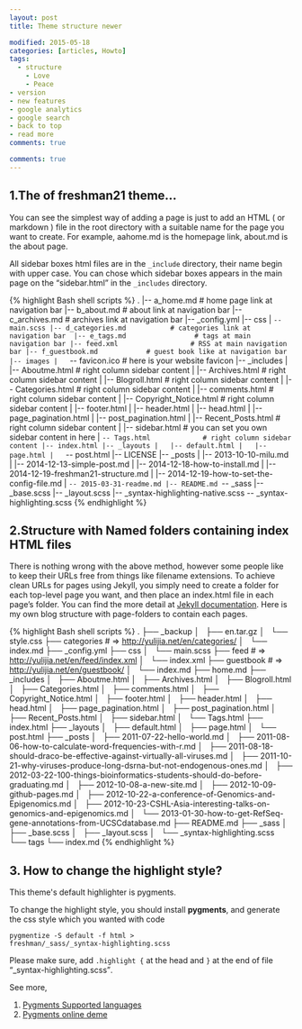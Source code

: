 ```yaml
---
layout: post
title: Theme structure newer

modified: 2015-05-18
categories: [articles, Howto]
tags: 
  - structure
    - Love 
    - Peace
- version
- new features
- google analytics
- google search
- back to top
- read more
comments: true

comments: true
---
```



## 1.The of freshman21 theme...

You can see the simplest way of adding a page is just to add an HTML ( or markdown ) file in the root directory with a suitable name for the page you want to create. For example, aahome.md is the homepage link, about.md is the about page.

All sidebar boxes html files are in the <code>_include</code> directory, their name begin with upper case. You can chose which sidebar boxes appears in the main page on the <q>sidebar.html</q> in the <code>_includes</code> directory. 



{% highlight Bash shell scripts %}
.
|-- a_home.md                 # home page link at navigation bar
|-- b_about.md                # about link at navigation bar
|-- c_archives.md             # archives link at navigation bar
|-- _config.yml
|-- css
|   `-- main.scss
|-- d_categories.md           # categories link at navigation bar 
|-- e_tags.md                 # tags at main navigation bar
|-- feed.xml                  # RSS at main navigation bar
|-- f_guestbook.md            # guest book like at navigation bar
|-- images
|   `-- favicon.ico           # here is your website favicon
|-- _includes
|   |-- Aboutme.html          # right column sidebar content
|   |-- Archives.html         # right column sidebar content
|   |-- Blogroll.html         # right column sidebar content
|   |-- Categories.html       # right column sidebar content
|   |-- comments.html         # right column sidebar content
|   |-- Copyright_Notice.html # right column sidebar content
|   |-- footer.html
|   |-- header.html
|   |-- head.html
|   |-- page_pagination.html
|   |-- post_pagination.html
|   |-- Recent_Posts.html     # right column sidebar content
|   |-- sidebar.html          # you can set you own sidebar content in here
|   `-- Tags.html             # right column sidebar content
|-- index.html
|-- _layouts
|   |-- default.html
|   |-- page.html
|   `-- post.html
|-- LICENSE
|-- _posts
|   |-- 2013-10-10-milu.md
|   |-- 2014-12-13-simple-post.md
|   |-- 2014-12-18-how-to-install.md
|   |-- 2014-12-19-freshman21-structure.md
|   |-- 2014-12-19-how-to-set-the-config-file.md
|   `-- 2015-03-31-readme.md
|-- README.md
`-- _sass
    |-- _base.scss
    |-- _layout.scss
    |-- _syntax-highlighting-native.scss
    -- _syntax-highlighting.scss
{% endhighlight %}

## 2.Structure with Named folders containing index HTML files


There is nothing wrong with the above method, however some people like to keep their URLs free from things like filename extensions. To achieve clean URLs for pages using Jekyll, you simply need to create a folder for each top-level page you want, and then place an index.html file in each page’s folder. You can find the more detail at [Jekyll documentation](http://jekyllrb.com/docs/pages/ "Creating pages"). Here is my own blog structure with page-folders to contain each pages.


{% highlight Bash shell scripts %}
.
├── _backup
│   ├── en.tar.gz
│   └── style.css
├── categories                              # => http://yulijia.net/en/categories/ 
│   └── index.md
├── _config.yml
├── css
│   └── main.scss
├── feed                                    # => http://yulijia.net/en/feed/index.xml
│   └── index.xml
├── guestbook                               # => http://yulijia.net/en/guestbook/
│   └── index.md
├── home.md
├── _includes
│   ├── Aboutme.html
│   ├── Archives.html
│   ├── Blogroll.html
│   ├── Categories.html
│   ├── comments.html
│   ├── Copyright_Notice.html
│   ├── footer.html
│   ├── header.html
│   ├── head.html
│   ├── page_pagination.html
│   ├── post_pagination.html
│   ├── Recent_Posts.html
│   ├── sidebar.html
│   └── Tags.html
├── index.html
├── _layouts
│   ├── default.html
│   ├── page.html
│   └── post.html
├── _posts
│   ├── 2011-07-22-hello-world.md
│   ├── 2011-08-06-how-to-calculate-word-frequencies-with-r.md
│   ├── 2011-08-18-should-draco-be-effective-against-virtually-all-viruses.md
│   ├── 2011-10-21-why-viruses-produce-long-dsrna-but-not-endogenous-ones.md
│   ├── 2012-03-22-100-things-bioinformatics-students-should-do-before-graduating.md
│   ├── 2012-10-08-a-new-site.md
│   ├── 2012-10-09-github-pages.md
│   ├── 2012-10-22-a-conference-of-Genomics-and-Epigenomics.md
│   ├── 2012-10-23-CSHL-Asia-interesting-talks-on-genomics-and-epigenomics.md
│   └── 2013-01-30-how-to-get-RefSeq-gene-annotations-from-UCSCdatabase.md
├── README.md
├── _sass
│   ├── _base.scss
│   ├── _layout.scss
│   └── _syntax-highlighting.scss
└── tags
    └── index.md
{% endhighlight %}

## 3. How to change the highlight style?

This theme's default highlighter is pygments.

To change the highlight style, you should install **pygments**, and generate the css style which you wanted with code 

<code>pygmentize -S default -f html > freshman/_sass/_syntax-highlighting.scss</code>

Please make sure, add <code>.highlight {</code> at the head  and <code>}</code> at the end of file <q>_syntax-highlighting.scss</q>.

See more,

1. [Pygments Supported languages](http://pygments.org/languages/)
2. [Pygments online deme](http://stackoverflow.com/questions/9652490/do-i-need-to-generate-a-css-file-from-pygments-for-my-jekyll-blog-to-enable-col)
